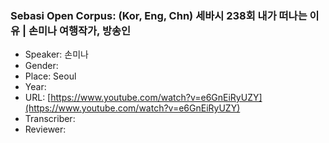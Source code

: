 ### Sebasi Open Corpus: (Kor, Eng, Chn) 세바시 238회 내가 떠나는 이유 | 손미나 여행작가, 방송인

- Speaker: 손미나
- Gender: 
- Place: Seoul
- Year: 
- URL: [https://www.youtube.com/watch?v=e6GnEiRyUZY](https://www.youtube.com/watch?v=e6GnEiRyUZY)
- Transcriber: 
- Reviewer: 


